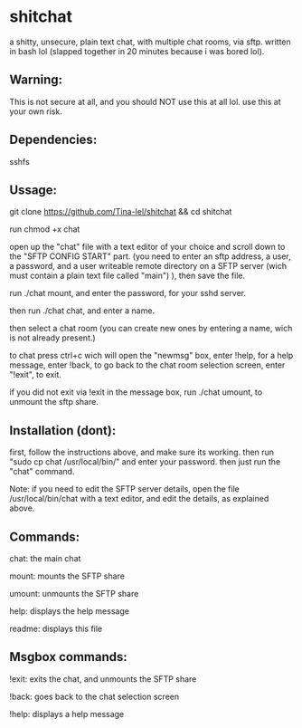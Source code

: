 # shitchat
a shitty, unsecure, plain text chat, with multiple chat rooms, via sftp. written in bash lol (slapped together in 20 minutes because i was bored lol).

Warning:
-
This is not secure at all, and you should NOT use this at all lol. use this at your own risk.

Dependencies:
-
sshfs

Ussage:
-

git clone https://github.com/Tina-lel/shitchat && cd shitchat

run chmod +x chat

open up the "chat" file with a text editor of your choice and scroll down to the "SFTP CONFIG START" part. (you need to enter an sftp address, a user, a password, and a user writeable remote directory on a SFTP server (wich must contain a plain text file called "main") ), then save the file.

run ./chat mount, and enter the password, for your sshd server.

then run ./chat chat, and enter a name.

then select a chat room (you can create new ones by entering a name, wich is not already present.)

to chat press ctrl+c wich will open the "newmsg" box, enter !help, for a help message, enter !back, to go back to the chat room selection screen, enter "!exit", to exit.

if you did not exit via !exit in the message box, run ./chat umount, to unmount the sftp share.

Installation (dont):
-

first, follow the instructions above, and make sure its working. then run "sudo cp chat /usr/local/bin/" and enter your password. then just run the "chat" command.

Note: if you need to edit the SFTP server details, open the file /usr/local/bin/chat with a text editor, and edit the details, as explained above.

Commands:
-

chat: the main chat

mount: mounts the SFTP share

umount: unmounts the SFTP share

help: displays the help message

readme: displays this file

Msgbox commands:
-

!exit: exits the chat, and unmounts the SFTP share

!back: goes back to the chat selection screen

!help: displays a help message
